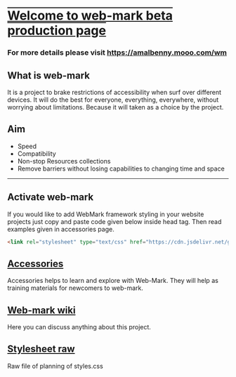 <h1 style="text-decoration: underline overline;"> Welcome to web-mark beta production page</h1>

### For more details please visit <a href="https://amalbenny.mooo.com/wm">https://amalbenny.mooo.com/wm</a>
## What is web-mark
It is a project to brake restrictions of accessibility when surf over different devices.
 It will do the best for everyone, everything, everywhere, without worrying about limitations.
 Because it will taken as a choice by the project.

## Aim
- Speed
- Compatibility
- Non-stop Resources collections
- Remove barriers without losing capabilities to changing time and space
<hr/>

## Activate web-mark
If you would like to add WebMark framework styling in your website projects just copy and paste code given below inside head tag. Then read examples given in accessories page. 
```markdown
<link rel="stylesheet" type="text/css" href="https://cdn.jsdelivr.net/gh/amalbenny/amalbenny@v0.2.2/wm/style.css">
```

## <a href="accessories/">Accessories</a>
Accessories helps to learn and explore with Web-Mark. They will help as training materials for newcomers to web-mark.



## <a href="https://github.com/amalbenny/web-mark/wiki">Web-mark wiki</a>
Here you can discuss anything about this project.

## <a href="https://github.com/amalbenny/web-mark/blob/main/stylesheet.css">Stylesheet raw</a>
Raw file of planning of styles.css
